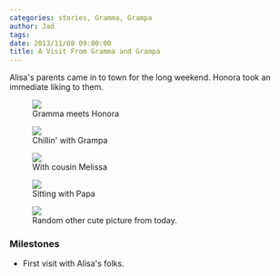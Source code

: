 ```yaml
---
categories: stories, Gramma, Grampa
author: Jad
tags: 
date: 2013/11/08 09:00:00
title: A Visit From Gramma and Grampa
---
```

Alisa's parents came in to town for the long weekend.  Honora took an immediate liking to them.

<figure>
<img src="/img/2013/11/08/img_5681_medium.jpg" />
<figcaption>Gramma meets Honora</figcaption>
</figure>

<figure>
<img src="/img/2013/11/08/img_5690_medium.jpg" />
<figcaption>Chillin' with Grampa</figcaption>
</figure>

<figure>
<img src="/img/2013/11/08/img_5738_medium.jpg" />
<figcaption>With cousin Melissa</figcaption>
</figure>

<figure>
<img src="/img/2013/11/08/img_5730_medium.jpg" />
<figcaption>Sitting with Papa</figcaption>
</figure>

<figure>
<img src="/img/2013/11/08/img_5151_medium.jpg" />
<figcaption>Random other cute picture from today.</figcaption>
</figure>


### Milestones
* First visit with Alisa's folks.
